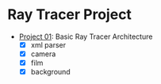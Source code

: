 # Ray Tracer Project


- [Project 01](https://github.com/gabicavalcante/RT/tree/prj01): Basic Ray Tracer Architecture
  - [x] xml parser
  - [x] camera
  - [x] film
  - [x] background